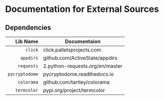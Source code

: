 # Documentation for External Sources


## Dependencies

| Lib Name       | Documentaion                                                |
|---------------:|-------------------------------------------------------------|
| `click`        | click.palletsprojects.com                                   |
| `appdirs`      | github.com/ActiveState/appdirs                              |
| `requests`     | 2.python-requests.org/en/master                             |
| `pycryptodome` | pycryptodome.readthedocs.io                                 |
| `colorama`     | github.com/tartley/colorama                                 |
| `termcolor`    | pypi.org/project/termcolor                                  |
